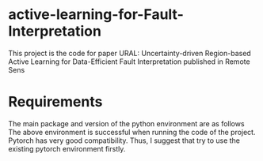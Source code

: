 # active-learning-for-Fault-Interpretation
This project is the code for paper URAL: Uncertainty-driven Region-based Active  Learning for Data-Efficient Fault Interpretation published in  Remote Sens
# Requirements
The main package and version of the python environment are as follows
The above environment is successful when running the code of the project. Pytorch has very good compatibility. Thus, I suggest that try to use the existing pytorch environment firstly.
